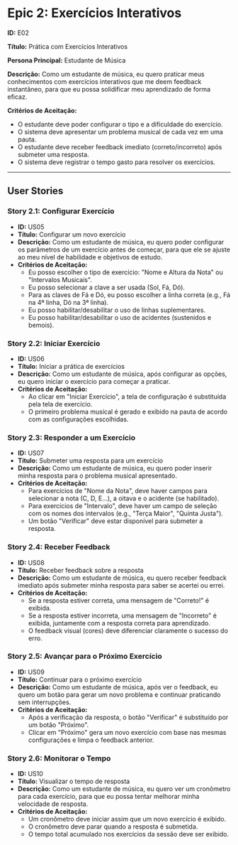 # Epic 2: Exercícios Interativos

**ID:** E02

**Título:** Prática com Exercícios Interativos

**Persona Principal:** Estudante de Música

**Descrição:** Como um estudante de música, eu quero praticar meus conhecimentos com exercícios interativos que me deem feedback instantâneo, para que eu possa solidificar meu aprendizado de forma eficaz.

**Critérios de Aceitação:**
- O estudante deve poder configurar o tipo e a dificuldade do exercício.
- O sistema deve apresentar um problema musical de cada vez em uma pauta.
- O estudante deve receber feedback imediato (correto/incorreto) após submeter uma resposta.
- O sistema deve registrar o tempo gasto para resolver os exercícios.

---

## User Stories

### Story 2.1: Configurar Exercício

- **ID:** US05
- **Título:** Configurar um novo exercício
- **Descrição:** Como um estudante de música, eu quero poder configurar os parâmetros de um exercício antes de começar, para que ele se ajuste ao meu nível de habilidade e objetivos de estudo.
- **Critérios de Aceitação:**
    - Eu posso escolher o tipo de exercício: "Nome e Altura da Nota" ou "Intervalos Musicais".
    - Eu posso selecionar a clave a ser usada (Sol, Fá, Dó).
    - Para as claves de Fá e Dó, eu posso escolher a linha correta (e.g., Fá na 4ª linha, Dó na 3ª linha).
    - Eu posso habilitar/desabilitar o uso de linhas suplementares.
    - Eu posso habilitar/desabilitar o uso de acidentes (sustenidos e bemois).

### Story 2.2: Iniciar Exercício

- **ID:** US06
- **Título:** Iniciar a prática de exercícios
- **Descrição:** Como um estudante de música, após configurar as opções, eu quero iniciar o exercício para começar a praticar.
- **Critérios de Aceitação:**
    - Ao clicar em "Iniciar Exercício", a tela de configuração é substituída pela tela de exercício.
    - O primeiro problema musical é gerado e exibido na pauta de acordo com as configurações escolhidas.

### Story 2.3: Responder a um Exercício

- **ID:** US07
- **Título:** Submeter uma resposta para um exercício
- **Descrição:** Como um estudante de música, eu quero poder inserir minha resposta para o problema musical apresentado.
- **Critérios de Aceitação:**
    - Para exercícios de "Nome da Nota", deve haver campos para selecionar a nota (C, D, E...), a oitava e o acidente (se habilitado).
    - Para exercícios de "Intervalo", deve haver um campo de seleção com os nomes dos intervalos (e.g., "Terça Maior", "Quinta Justa").
    - Um botão "Verificar" deve estar disponível para submeter a resposta.

### Story 2.4: Receber Feedback

- **ID:** US08
- **Título:** Receber feedback sobre a resposta
- **Descrição:** Como um estudante de música, eu quero receber feedback imediato após submeter minha resposta para saber se acertei ou errei.
- **Critérios de Aceitação:**
    - Se a resposta estiver correta, uma mensagem de "Correto!" é exibida.
    - Se a resposta estiver incorreta, uma mensagem de "Incorreto" é exibida, juntamente com a resposta correta para aprendizado.
    - O feedback visual (cores) deve diferenciar claramente o sucesso do erro.

### Story 2.5: Avançar para o Próximo Exercício

- **ID:** US09
- **Título:** Continuar para o próximo exercício
- **Descrição:** Como um estudante de música, após ver o feedback, eu quero um botão para gerar um novo problema e continuar praticando sem interrupções.
- **Critérios de Aceitação:**
    - Após a verificação da resposta, o botão "Verificar" é substituído por um botão "Próximo".
    - Clicar em "Próximo" gera um novo exercício com base nas mesmas configurações e limpa o feedback anterior.

### Story 2.6: Monitorar o Tempo

- **ID:** US10
- **Título:** Visualizar o tempo de resposta
- **Descrição:** Como um estudante de música, eu quero ver um cronômetro para cada exercício, para que eu possa tentar melhorar minha velocidade de resposta.
- **Critérios de Aceitação:**
    - Um cronômetro deve iniciar assim que um novo exercício é exibido.
    - O cronômetro deve parar quando a resposta é submetida.
    - O tempo total acumulado nos exercícios da sessão deve ser exibido.
